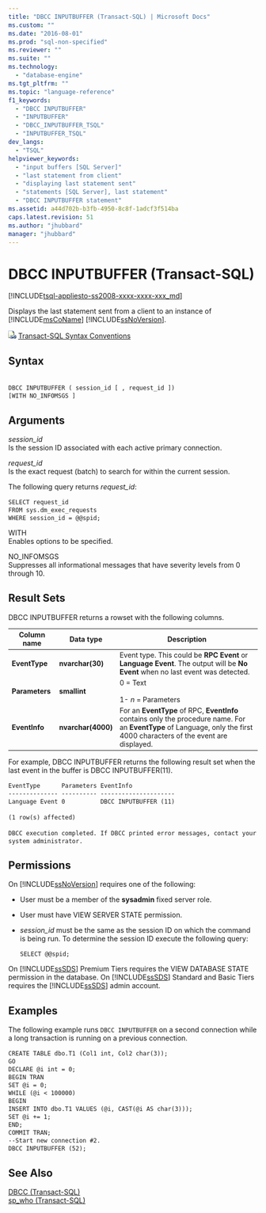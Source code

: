 ```yaml
---
title: "DBCC INPUTBUFFER (Transact-SQL) | Microsoft Docs"
ms.custom: ""
ms.date: "2016-08-01"
ms.prod: "sql-non-specified"
ms.reviewer: ""
ms.suite: ""
ms.technology: 
  - "database-engine"
ms.tgt_pltfrm: ""
ms.topic: "language-reference"
f1_keywords: 
  - "DBCC INPUTBUFFER"
  - "INPUTBUFFER"
  - "DBCC_INPUTBUFFER_TSQL"
  - "INPUTBUFFER_TSQL"
dev_langs: 
  - "TSQL"
helpviewer_keywords: 
  - "input buffers [SQL Server]"
  - "last statement from client"
  - "displaying last statement sent"
  - "statements [SQL Server], last statement"
  - "DBCC INPUTBUFFER statement"
ms.assetid: a44d702b-b3fb-4950-8c8f-1adcf3f514ba
caps.latest.revision: 51
ms.author: "jhubbard"
manager: "jhubbard"
---
```

# DBCC INPUTBUFFER (Transact-SQL)
[!INCLUDE[tsql-appliesto-ss2008-xxxx-xxxx-xxx_md](../../database-engine/configure/windows/includes/tsql-appliesto-ss2008-xxxx-xxxx-xxx-md.md)]

  Displays the last statement sent from a client to an instance of [!INCLUDE[msCoName](../../advanced-analytics/r-services/tutorials/includes/msconame-md.md)] [!INCLUDE[ssNoVersion](../../advanced-analytics/r-services/includes/ssnoversion-md.md)].  
  
 ![Topic link icon](../../database-engine/configure/windows/media/topic-link.gif "Topic link icon") [Transact-SQL Syntax Conventions](../Topic/Transact-SQL%20Syntax%20Conventions%20\(Transact-SQL\).md)  
  
## Syntax  
  
```  
  
DBCC INPUTBUFFER ( session_id [ , request_id ])  
[WITH NO_INFOMSGS ]  
```  
  
## Arguments  
 *session_id*  
 Is the session ID associated with each active primary connection.  
  
 *request_id*  
 Is the exact request (batch) to search for within the current session.  
  
 The following query returns *request_id*:  
  
```  
SELECT request_id   
FROM sys.dm_exec_requests   
WHERE session_id = @@spid;  
```  
  
 WITH  
 Enables options to be specified.  
  
 NO_INFOMSGS  
 Suppresses all informational messages that have severity levels from 0 through 10.  
  
## Result Sets  
 DBCC INPUTBUFFER returns a rowset with the following columns.  
  
|Column name|Data type|Description|  
|-----------------|---------------|-----------------|  
|**EventType**|**nvarchar(30)**|Event type. This could be **RPC Event** or **Language Event**. The output will be **No Event** when no last event was detected.|  
|**Parameters**|**smallint**|0 = Text<br /><br /> 1- *n* = Parameters|  
|**EventInfo**|**nvarchar(4000)**|For an **EventType** of RPC, **EventInfo** contains only the procedure name. For an **EventType** of Language, only the first 4000 characters of the event are displayed.|  
  
 For example, DBCC INPUTBUFFER returns the following result set when the last event in the buffer is DBCC INPUTBUFFER(11).  
  
```  
EventType      Parameters EventInfo               
-------------- ---------- ---------------------   
Language Event 0          DBCC INPUTBUFFER (11)  
  
(1 row(s) affected)  
  
DBCC execution completed. If DBCC printed error messages, contact your system administrator.  
```  
  
## Permissions  
 On [!INCLUDE[ssNoVersion](../../advanced-analytics/r-services/includes/ssnoversion-md.md)] requires one of the following:  
  
-   User must be a member of the **sysadmin** fixed server role.  
  
-   User must have VIEW SERVER STATE permission.  
  
-   *session_id* must be the same as the session ID on which the command is being run. To determine the session ID execute the following query:  
  
    ```  
    SELECT @@spid;  
    ```  
  
 On [!INCLUDE[ssSDS](../../analysis-services/multidimensional-models/includes/sssds-md.md)] Premium Tiers requires the VIEW DATABASE STATE permission in the database. On [!INCLUDE[ssSDS](../../analysis-services/multidimensional-models/includes/sssds-md.md)] Standard and Basic Tiers requires the [!INCLUDE[ssSDS](../../analysis-services/multidimensional-models/includes/sssds-md.md)] admin account.  
  
## Examples  
 The following example runs `DBCC INPUTBUFFER` on a second connection while a long transaction is running on a previous connection.  
  
```  
CREATE TABLE dbo.T1 (Col1 int, Col2 char(3));  
GO  
DECLARE @i int = 0;  
BEGIN TRAN  
SET @i = 0;  
WHILE (@i < 100000)  
BEGIN  
INSERT INTO dbo.T1 VALUES (@i, CAST(@i AS char(3)));  
SET @i += 1;  
END;  
COMMIT TRAN;  
--Start new connection #2.  
DBCC INPUTBUFFER (52);  
```  
  
## See Also  
 [DBCC &#40;Transact-SQL&#41;](../../t-sql/database-console-commands/dbcc-transact-sql.md)   
 [sp_who &#40;Transact-SQL&#41;](../../relational-databases/system-stored-procedures/sp-who-transact-sql.md)  
  
  